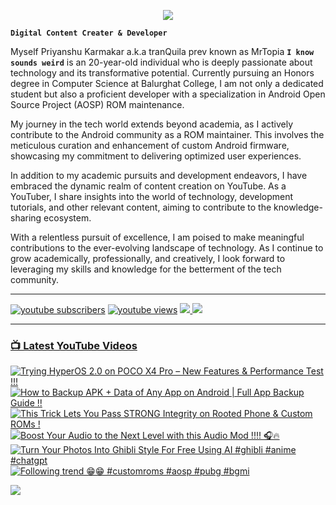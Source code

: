 <p align="center">
  <img src="https://readme-typing-svg.herokuapp.com?lines=Hello+World!;Welcome+to+my+Profile!;MrTopia!;A+Passionate+Developer+from+INDIA!&center=true&width=380&height=55">
</p>


**`Digital Content Creater & Developer`**

Myself Priyanshu Karmakar a.k.a tranQuila prev known as MrTopia **`I know sounds weird`** is an 20-year-old individual who is deeply passionate about technology and its transformative potential. Currently pursuing an Honors degree in Computer Science at Balurghat College, I am not only a dedicated student but also a proficient developer with a specialization in Android Open Source Project (AOSP) ROM maintenance.

My journey in the tech world extends beyond academia, as I actively contribute to the Android community as a ROM maintainer. This involves the meticulous curation and enhancement of custom Android firmware, showcasing my commitment to delivering optimized user experiences.

In addition to my academic pursuits and development endeavors, I have embraced the dynamic realm of content creation on YouTube. As a YouTuber, I share insights into the world of technology, development tutorials, and other relevant content, aiming to contribute to the knowledge-sharing ecosystem.

With a relentless pursuit of excellence, I am poised to make meaningful contributions to the ever-evolving landscape of technology. As I continue to grow academically, professionally, and creatively, I look forward to leveraging my skills and knowledge for the betterment of the tech community. 

---

<!-- Social icons section -->
 <p align="left">
      <a href="https://www.youtube.com/@topiatv.official">
         <img alt="youtube subscribers" title="Subscribe to my YouTube channel" src="https://custom-icon-badges.demolab.com/youtube/channel/subscribers/UCD3rA1qQuUMQaFnzvkFp5NA?color=%23E05D44&label=SUBSCRIBE&logo=video&logoColor=white&style=for-the-badge&labelColor=CE4630"/></a> 
      <a href="https://www.youtube.com/@topiatv.official">
         <img alt="youtube views" title="YouTube views" src="https://custom-icon-badges.demolab.com/youtube/channel/views/UCD3rA1qQuUMQaFnzvkFp5NA?color=%23E1AD0E&logo=eye&logoColor=white&style=for-the-badge&labelColor=C79600"/></a>
      <a href="https://t.me/MrTopiA">
        <img src="https://custom-icon-badges.demolab.com/badge/MrTopiA-229ed9?style=for-the-badge&logo=telegram&logoColor=white">
    <a href="https://www.buymeacoffee.com/mrtopia">
        <img src="https://custom-icon-badges.demolab.com/badge/MrTopia-ffff00?style=for-the-badge&logo=coffee-meow">
   </p>
      
---

### 📺 Latest YouTube Videos

<!-- BEGIN YOUTUBE-CARDS -->
[![Trying HyperOS 2.0 on POCO X4 Pro – New Features & Performance Test !!!](https://ytcards.demolab.com/?id=rJTyzkZusIE&title=Trying+HyperOS+2.0+on+POCO+X4+Pro+%E2%80%93+New+Features+%26+Performance+Test+%21%21%21&lang=en&timestamp=1744888703&background_color=%230d1117&title_color=%23ffffff&stats_color=%23dedede&max_title_lines=1&width=250&border_radius=5 "Trying HyperOS 2.0 on POCO X4 Pro – New Features & Performance Test !!!")](https://www.youtube.com/watch?v=rJTyzkZusIE)
[![How to Backup APK + Data of Any App on Android | Full App Backup Guide !!](https://ytcards.demolab.com/?id=_wmTp-UwSFc&title=How+to+Backup+APK+%2B+Data+of+Any+App+on+Android+%7C+Full+App+Backup+Guide+%21%21&lang=en&timestamp=1744536120&background_color=%230d1117&title_color=%23ffffff&stats_color=%23dedede&max_title_lines=1&width=250&border_radius=5 "How to Backup APK + Data of Any App on Android | Full App Backup Guide !!")](https://www.youtube.com/watch?v=_wmTp-UwSFc)
[![This Trick Lets You Pass STRONG Integrity on Rooted Phone & Custom ROMs !](https://ytcards.demolab.com/?id=nog_3jlWwW4&title=This+Trick+Lets+You+Pass+STRONG+Integrity+on+Rooted+Phone+%26+Custom+ROMs+%21&lang=en&timestamp=1744263207&background_color=%230d1117&title_color=%23ffffff&stats_color=%23dedede&max_title_lines=1&width=250&border_radius=5 "This Trick Lets You Pass STRONG Integrity on Rooted Phone & Custom ROMs !")](https://www.youtube.com/watch?v=nog_3jlWwW4)
[![Boost Your Audio to the Next Level with this Audio Mod !!!! 🎧🔥](https://ytcards.demolab.com/?id=S09tF7kRXoI&title=Boost+Your+Audio+to+the+Next+Level+with+this+Audio+Mod+%21%21%21%21+%F0%9F%8E%A7%F0%9F%94%A5&lang=en&timestamp=1743434498&background_color=%230d1117&title_color=%23ffffff&stats_color=%23dedede&max_title_lines=1&width=250&border_radius=5 "Boost Your Audio to the Next Level with this Audio Mod !!!! 🎧🔥")](https://www.youtube.com/watch?v=S09tF7kRXoI)
[![Turn Your Photos Into Ghibli Style For Free Using AI #ghibli #anime #chatgpt](https://ytcards.demolab.com/?id=PgfXNMVM2Dk&title=Turn+Your+Photos+Into+Ghibli+Style+For+Free+Using+AI+%23ghibli+%23anime+%23chatgpt&lang=en&timestamp=1743284260&background_color=%230d1117&title_color=%23ffffff&stats_color=%23dedede&max_title_lines=1&width=250&border_radius=5 "Turn Your Photos Into Ghibli Style For Free Using AI #ghibli #anime #chatgpt")](https://www.youtube.com/watch?v=PgfXNMVM2Dk)
[![Following trend 😁😁 #customroms #aosp #pubg #bgmi](https://ytcards.demolab.com/?id=ut62pjXxluI&title=Following+trend+%F0%9F%98%81%F0%9F%98%81+%23customroms+%23aosp+%23pubg+%23bgmi&lang=en&timestamp=1743262993&background_color=%230d1117&title_color=%23ffffff&stats_color=%23dedede&max_title_lines=1&width=250&border_radius=5 "Following trend 😁😁 #customroms #aosp #pubg #bgmi")](https://www.youtube.com/watch?v=ut62pjXxluI)
<!-- END YOUTUBE-CARDS -->

[<img src="https://custom-icon-badges.demolab.com/badge/-Subscribe%20For%20More-red?style=for-the-badge&logo=video&logoColor=white"/>](https://www.youtube.com/@topiatv.official)


#
